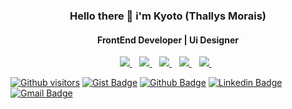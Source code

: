 <h3 align='center'>Hello there 👋 i'm Kyoto (Thallys Morais) </h3>
<h4 align='center'>FrontEnd Developer | Ui Designer</h4>

<p align='center'>
  <a href="https://www.linkedin.com/in/thallys-morais-a2a140167/">
    <img src="https://img.shields.io/badge/linkedin-%230077B5.svg?&style=for-the-badge&logo=linkedin&logoColor=white" />
  </a>&nbsp;&nbsp;
  
  <a href="mailto:kyotodevindie@gmail.com">
    <img src="https://img.shields.io/badge/Gmail-D14836?style=for-the-badge&logo=gmail&logoColor=white" />
  </a>&nbsp;&nbsp;
  
  <a href="https://twitter.com/DevKyoto">
    <img src="https://img.shields.io/badge/Twitter-1DA1F2?style=for-the-badge&logo=twitter&logoColor=white" />
  </a>&nbsp;&nbsp;
  
  <a href="https://medium.com/@vicentethallys">
    <img src="https://img.shields.io/badge/Medium-12100E?style=for-the-badge&logo=medium&logoColor=white" />
  </a>&nbsp;&nbsp;
  
  <a href="https://gist.github.com/KyotodevIndie">
     <img src="https://img.shields.io/badge/-Gist-555859?style=for-the-badge&logo=Github&logoColor=white&link=https://gist.github.com/KyotodevIndie" />
  </a>&nbsp;&nbsp;

  
  </p>
  
[![Github visitors](https://visitor-badge.glitch.me/badge?page_id=kyotodevindie.visitor-badge)](https://github.com/KyotodevIndie)
[![Gist Badge](https://img.shields.io/badge/-Gist-555859?style=flat-square&logo=Github&logoColor=white&link=https://gist.github.com/KyotodevIndie)](https://gist.github.com/KyotodevIndie)
[![Github Badge](https://img.shields.io/badge/-Github-000?style=flat-square&logo=Github&logoColor=white&link=https://github.com/KyotodevIndie)](https://github.com/KyotodevIndie)
[![Linkedin Badge](https://img.shields.io/badge/-LinkedIn-blue?style=flat-square&logo=Linkedin&logoColor=white&link=https://www.linkedin.com/in/thallys-morais-a2a140167/)](https://www.linkedin.com/in/thallys-morais-a2a140167/)
[![Gmail Badge](https://img.shields.io/badge/-Gmail-c14438?style=flat-square&logo=Gmail&logoColor=white&link=mailto:kyotodevindie@gmail.com)](mailto:kyotodevindie@gmail.com)

<!--
**kyotodevIndie/KyotodevIndie** is a ✨ _special_ ✨ repository because its `README.md` (this file) appears on your GitHub profile.

Here are some ideas to get you started:

- 🔭 I’m currently working on ...
- 🌱 I’m currently learning ...
- 👯 I’m looking to collaborate on ...
- 🤔 I’m looking for help with ...
- 💬 Ask me about ...
- 📫 How to reach me: ...
- 😄 Pronouns: ...
- ⚡ Fun fact: ...
-->
